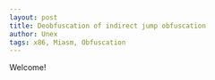 ```yaml
---
layout: post
title: Deobfuscation of indirect jump obfuscation
author: Unex
tags: x86, Miasm, Obfuscation
---
```


Welcome!
